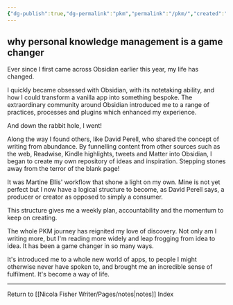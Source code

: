 ```yaml
---
{"dg-publish":true,"dg-permalink":"pkm","permalink":"/pkm/","created":"","updated":""}
---
```



## why personal knowledge management is a game changer

Ever since I first came across Obsidian earlier this year, my life has changed.

I quickly became obsessed with Obsidian, with its notetaking ability, and how I could transform a vanilla app into something bespoke. The extraordinary community around Obsidian introduced me to a range of practices, processes and plugins which enhanced my experience.

And down the rabbit hole, I went!

Along the way I found others, like David Perell, who shared the concept of writing from abundance. By funnelling content from other sources such as the web, Readwise, Kindle highlights, tweets and Matter into Obsidian, I began to create my own repository of ideas and inspiration. Stepping stones away from the terror of the blank page!

It was Martine Ellis' workflow that shone a light on my own. Mine is not yet perfect but I now have a logical structure to become, as David Perell says, a producer or creator as opposed to simply a consumer.

This structure gives me a weekly plan, accountability and the momentum to keep on creating.

The whole PKM journey has reignited my love of discovery. Not only am I writing more, but I'm reading more widely and leap frogging from idea to idea. It has been a game changer in so many ways.

It's introduced me to a whole new world of apps, to people I might otherwise never have spoken to, and brought me an incredible sense of fulfilment. It's become a way of life.

---

Return to [[Nicola Fisher Writer/Pages/notes\|notes]] Index